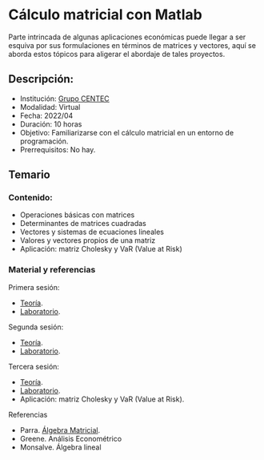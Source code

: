 # Cálculo matricial con Matlab

Parte intrincada de algunas aplicaciones económicas puede llegar a ser esquiva por sus formulaciones en términos de matrices y vectores, aquí se aborda estos tópicos para aligerar el abordaje de tales proyectos.

## Descripción:

   - Institución: [Grupo CENTEC](https://www.facebook.com/grupocentec)  
   - Modalidad: Virtual
   - Fecha: 2022/04
   - Duración: 10 horas
   - Objetivo: Familiarizarse con el cálculo matricial en un entorno de programación.
   - Prerrequisitos: No hay.

## Temario

### Contenido:

- Operaciones básicas con matrices
- Determinantes de matrices cuadradas
- Vectores y sistemas de ecuaciones lineales
- Valores y vectores propios de una matriz
- Aplicación: matriz Cholesky y VaR (Value at Risk)


### Material y referencias

Primera sesión:

   - [Teoría](https://drive.google.com/file/d/1GtQ0b9w34l76DCPaHjzMxQNTgZ9deBVa/view?usp=sharing).
   - [Laboratorio](https://drive.google.com/file/d/1Z6TWZR3BuU9Ijn2FPwA6wpzQB4Qnk1li/view?usp=sharing).
    
Segunda sesión:
    
   - [Teoría](https://drive.google.com/file/d/10nGqbiipLFa1i_Og_U6ShJon-7qIInYJ/view?usp=sharing).
   - [Laboratorio](https://drive.google.com/file/d/15ZPOjpDjDJLDW7qXLcrS3zsDbPSVSHda/view?usp=sharing).

Tercera sesión:
    
   - [Teoría](https://drive.google.com/file/d/1YwCN_qKPAx8vA3wFeHnl5oWqiEaqhUCp/view?usp=sharing).
   - [Laboratorio](https://drive.google.com/file/d/1-BRYl6AHsTxugzCqbdDymVBkBU8dPctU/view?usp=sharing).
   - Aplicación: matriz Cholesky y VaR (Value at Risk).

Referencias

- Parra. [Álgebra Matricial](http://economia.uc.cl/docs/trd_75_v2.pdf).
- Greene. Análisis Econométrico
- Monsalve. Álgebra lineal
